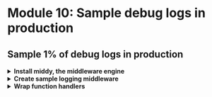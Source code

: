 # Module 10: Sample debug logs in production

## Sample 1% of debug logs in production

<details>
<summary><b>Install middy, the middleware engine</b></summary><p>

1. Install `middy` as a dependency

`npm install --save middy`

</p></details>

<details>
<summary><b>Create sample logging middleware</b></summary><p>

1. Modify `lib/log.js` to add a new `enableDebug` function

```javascript
function enableDebug() {
  const oldLevel = process.env.log_level
  process.env.log_level = 'DEBUG'

  return () => {
    process.env.log_level = oldLevel
  }
}
```

And add it to the functions exported by the module, in `module.exports` at the bottom of the file

```javascript
module.exports = {
  debug: (msg, params) => log('DEBUG', msg, params),
  info: (msg, params) => log('INFO',  msg, params),
  warn: (msg, params, error) => log('WARN',  msg, appendError(params, error)),
  error: (msg, params, error) => log('ERROR', msg, appendError(params, error)),
  enableDebug
}
```

2. Modify `lib/log.js` so that `logLevelName` is a function and can be changed at runtime

```javascript
const logLevelName = () => process.env.log_level || 'DEBUG'

const isEnabled = (level) => level >= LogLevels[logLevelName()]
```

This allows us to change the log level for a particular invocation, because every time we log the logger would check against the environment variable.

3. Add a `middleware` folder to the project root

4. Add a file `sample-logging.js` to the `middleware` folder

5. Modify `middleware/sample-logging.js` to the following

```javascript
const Log = require('../lib/log')

// config should be { sampleRate: double } where sampleRate is between 0.0-1.0
module.exports = (config) => {
  const sampleRate = config ? config.sampleRate || 0.01 : 0.01 // defaults to 1%
  let rollback = undefined

  const isDebugEnabled = () => {
    return sampleRate && Math.random() <= sampleRate
  }

  return {
    before: (handler, next) => {
      if (isDebugEnabled()) {
        rollback = Log.enableDebug()
      }

      next()
    },
    after: (handler, next) => {
      if (rollback) {
        rollback()
      }

      next()
    },
    onError: (handler, next) => {
      let awsRequestId = handler.context.awsRequestId
      let invocationEvent = JSON.stringify(handler.event)
      Log.error('invocation failed', { awsRequestId, invocationEvent }, handler.error)

      next(handler.error)
    }
  }
}
```

6. To make it easy to apply the same 'pattern' to all of our functions, let's create a wrapp factory function. Add a file `wrapper.js` to the `lib` folder.

7. Modify `lib/wrapper.js` to the following

```javascript
const middy = require('middy')
const sampleLogging = require('../middleware/sample-logging')

module.exports = (f) => {
  return middy(f).use(sampleLogging({ sampleRate: 0.1 }))
}
```

</p></details>

<details>
<summary><b>Wrap function handlers</b></summary><p>

1. Modify `functions/get-index.js` to require the `wrapper` module (at the top of the file)

```javascript
const wrap = require('../lib/wrapper')
```

And use it to wrap our handler function. Change `module.exports.handler = async (event, context) => {` to the following (don't forget the closing `)` at the end!)

```javascript
module.exports.handler = wrap(async (event, context) => {
  ...
})
```

2. Repeat step 1 for all the function handlers.

3. Run integration test

`STAGE=dev REGION=eu-west-1 npm run test`

and see that tests are failing...

```
1) When we invoke the GET / endpoint
    Should return the index page with 8 restaurants:
  TypeError: Cannot read property 'statusCode' of undefined
  at Context.it (tests/test_cases/get-index.js:12:16)
  at <anonymous>
  at process._tickDomainCallback (internal/process/next_tick.js:228:7)
```

And there are also unhandle promise errors from `middy`

```
TypeError","errorMessage":"callback is not a function"
```

This is because, `middy` turns our functions into callback style functions so that it's backward compatible with Node 6.10 as well.

So we need to update `steps/when.js` to match this.

4. Modify `steps/when.js` to use `util.promisify` to turn the handler function back to async function

First, require the `util` module at the top.

```javascript
const util = require('util')
```

Then replace the `viaHandler` function with the following

```javascript
const viaHandler = async (event, functionName) => {
  const handler = util.promisify(require(`${APP_ROOT}/functions/${functionName}`).handler)
  console.log(`invoking via handler function ${functionName}`)

  const context = {}
  const response = await handler(event, context)
  const contentType = _.get(response, 'headers.content-type', 'application/json');
  if (_.get(response, 'body') && contentType === 'application/json') {
    response.body = JSON.parse(response.body);
  }
  return response
}
```

5. Rerun integration tests

`STAGE=dev REGION=eu-west-1 npm run test`

and see that all the tests are now passing

6. Deploy the project

`npm run sls -- deploy -s dev -r eu-west-1`

</p></details>